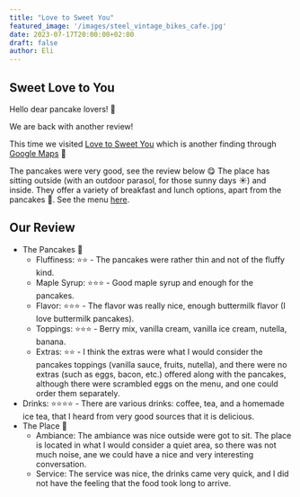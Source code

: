 ```yaml
---
title: "Love to Sweet You"
featured_image: '/images/steel_vintage_bikes_cafe.jpg'
date: 2023-07-17T20:00:00+02:00
draft: false
author: Eli
---
```


## Sweet Love to You


Hello dear pancake lovers! 🥞

We are back with another review!

This time we visited [Love to Sweet You](https://lovetosweetyou.de/) which is another finding through [Google Maps](https://goo.gl/maps/QHKXKNM8RjK2rNAU6) 📍

The pancakes were very good, see the review below 😋
The place has sitting outside (with an outdoor parasol, for those sunny days ☀️) and inside.
They offer a variety of breakfast and lunch options, apart from the pancakes 🥞. See the menu [here](https://cdn.website.dish.co/media/8e/50/6145758/Speisekarte.pdf).

## Our Review

* The Pancakes 🥞
    * Fluffiness: ⭐⭐ - The pancakes were rather thin and not of the fluffy kind.
    * Maple Syrup: ⭐⭐⭐ - Good maple syrup and enough for the pancakes.
    * Flavor: ⭐⭐⭐ - The flavor was really nice, enough buttermilk flavor (I love buttermilk pancakes).
    * Toppings: ⭐⭐⭐ - Berry mix, vanilla cream, vanilla ice cream, nutella, banana. 
    * Extras: ⭐⭐ - I think the extras were what I would consider the pancakes toppings (vanilla sauce, fruits, nutella), and there were no extras (such as eggs, bacon, etc.) offered along with the pancakes, although there were scrambled eggs on the menu, and one could order them separately.
* Drinks: ⭐⭐⭐⭐ - There are various drinks: coffee, tea, and a homemade ice tea, that I heard from very good sources that it is delicious.
* The Place 🌻
    * Ambiance: The ambiance was nice outside were got to sit. The place is located in what I would consider a quiet area, so there was not much noise, ane we could have a nice and very interesting conversation.
    * Service: The service was nice, the drinks came very quick, and I did not have the feeling that the food took long to arrive.
